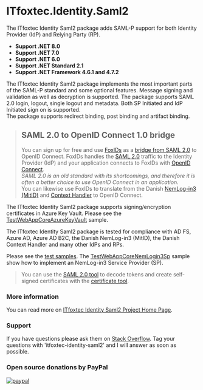 # ITfoxtec.Identity.Saml2

The ITfoxtec Identity Saml2 package adds SAML-P support for both Identity Provider (IdP) and Relying Party (RP).

* **Support .NET 8.0**
* **Support .NET 7.0**
* **Support .NET 6.0**
* **Support .NET Standard 2.1**
* **Support .NET Framework 4.6.1 and 4.7.2**

The ITfoxtec Identity Saml2 package implements the most important parts of the SAML-P standard and some optional features. 
Message signing and validation as well as decryption is supported. The package supports SAML 2.0 login, logout, single 
logout and metadata. Both SP Initiated and IdP Initiated sign on is supported.  
The package supports redirect binding, post binding and artifact binding.

> ## SAML 2.0 to OpenID Connect 1.0 bridge
> You can sign up for free and use <a href="https://www.foxids.com">FoxIDs</a> as a <a href="https://www.foxids.com/docs/bridge">bridge from SAML 2.0</a> to OpenID Connect.
> FoxIDs handles the [SAML 2.0](https://www.foxids.com/docs/up-party-saml-2.0) traffic to the Identity Provider (IdP) and your application connects to FoxIDs with [OpenID Connect](https://www.foxids.com/docs/down-party-oidc).  
> *SAML 2.0 is an old standard with its shortcomings, and therefore it is often a better choice to use OpenID Connect in an application.*  
> You can likewise use FoxIDs to translate from the Danish [NemLog-in3 (MitID)](https://www.foxids.com/docs/up-party-howto-saml-2.0-nemlogin) and [Context Handler](https://www.foxids.com/docs/howto-saml-2.0-context-handler) to OpenID Connect.

The ITfoxtec Identity Saml2 package supports signing/encryption certificates in Azure Key Vault. 
Please see the [TestWebAppCoreAzureKeyVault](https://github.com/ITfoxtec/ITfoxtec.Identity.Saml2/tree/master/test/TestWebAppCoreAzureKeyVault) sample. 

The ITfoxtec Identity Saml2 package is tested for compliance with AD FS, Azure AD, Azure AD B2C, the Danish NemLog-in3 (MitID), the Danish Context Handler and many other IdPs and RPs.

Please see the [test samples](https://github.com/ITfoxtec/ITfoxtec.Identity.Saml2/tree/master/test").
The [TestWebAppCoreNemLogin3Sp](https://github.com/ITfoxtec/ITfoxtec.Identity.Saml2/tree/master/test/TestWebAppCoreNemLogin3Sp) sample show how to implement an NemLog-in3 Service Provider (SP).

> You can use the [SAML 2.0 tool](https://www.foxids.com/tools/Saml) to decode tokens and create self-signed certificates with the [certificate tool](https://www.foxids.com/tools/Certificate).

### More information
You can read more on [ITfoxtec Identity Saml2 Project Home Page](https://itfoxtec.com/identitysaml2).

### Support
If you have questions please ask them on <a href="https://stackoverflow.com/questions/tagged/itfoxtec-identity-saml2">Stack Overflow</a>. Tag your questions with 'itfoxtec-identity-saml2' and I will answer as soon as possible.

### Open source donations by PayPal 
[![paypal](https://www.paypalobjects.com/en_US/i/btn/btn_donate_LG.gif)](https://www.paypal.com/donate/?hosted_button_id=QVQN5ZNP2RK4Y)
